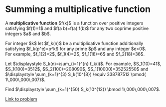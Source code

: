 # Summing a multiplicative function

<p>A <b>multiplicative function</b> $f(x)$ is a function over positive integers satisfying $f(1)=1$ and $f(a b)=f(a) f(b)$ for any two coprime positive integers $a$ and $b$.</p>

<p>For integer $k$ let $f_k(n)$ be a multiplicative function additionally satisfying $f_k(p^e)=p^k$ for any prime $p$ and any integer $e&gt;0$.<br /> 
For example, $f_1(2)=2$, $f_1(4)=2$, $f_1(18)=6$ and $f_2(18)=36$.</p>

<p>Let $\displaystyle S_k(n)=\sum_{i=1}^{n} f_k(i)$.
For example, $S_1(10)=41$, $S_1(100)=3512$, $S_2(100)=208090$, $S_1(10000)=35252550$ and $\displaystyle \sum_{k=1}^{3} S_k(10^{8}) \equiv 338787512 \pmod{ 1\,000\,000\,007}$.</p>

<p>Find $\displaystyle \sum_{k=1}^{50} S_k(10^{12}) \bmod 1\,000\,000\,007$.</p>


[Link to problem](https://projecteuler.net/problem=639)
